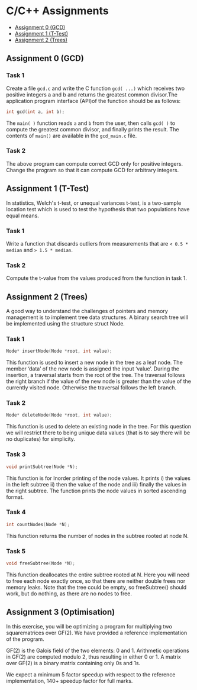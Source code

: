# C/C++ Assignments

- [Assignment 0 (GCD)](#assignment-0-gcd)
- [Assignment 1 (T-Test)](#assignment-1-t-test)
- [Assignment 2 (Trees)](#assignment-2-trees)

## Assignment 0 (GCD)

### Task 1

Create a file `gcd.c` and write the C function `gcd( ...)` which receives two positive integers a and b and returns the greatest common divisor.The application program interface (API)of the function should be as follows:

```c
int gcd(int a, int b);
```

The `main( )` function reads `a` and `b` from the user, then calls `gcd( )` to compute the greatest common divisor, and finally prints the result. The contents of `main()` are available in the `gcd_main.c` file.

### Task 2

The above program can compute correct GCD only for positive integers. Change the program so that it can compute GCD for arbitrary integers.

## Assignment 1 (T-Test)

In statistics, Welch's t-test, or unequal variances t-test, is a two-sample location test which
is used to test the hypothesis that two populations have equal means.

### Task 1

Write a function that discards outliers from measurements that are `< 0.5 * median` and `> 1.5 * median`.

### Task 2

Compute the t-value from the values produced from the function in task 1.

## Assignment 2 (Trees)

A good way to understand the challenges of pointers and memory management is to implement tree data structures. A binary search tree will be implemented using the structure struct Node. 

### Task 1

```c
Node* insertNode(Node *root, int value);
```

This function is used to insert a new node in the tree as a leaf node. The member ‘data’ of the new node is assigned the input ‘value’. During the insertion, a traversal starts from the root of the tree. The traversal follows the right branch if the value of the new node is greater than the value of the currently visited node. Otherwise the traversal follows the
left branch. 

### Task 2

```c
Node* deleteNode(Node *root, int value);
```

This function is used to delete an existing node in the tree. For this question we will restrict there to being unique data values (that is to say there will be no duplicates) for simplicity.

### Task 3

```c
void printSubtree(Node *N);
```

This function is for Inorder printing of the node values. It prints i) the values in the left subtree ii) then the value of the node and iii) finally the values in the right subtree. The function prints the node values in sorted ascending format. 

### Task 4

```c
int countNodes(Node *N);
```

This function returns the number of nodes in the subtree rooted at node N.

### Task 5

```c
void freeSubtree(Node *N);
```

This function deallocates the entire subtree rooted at N. Here you will need to free each node exactly once, so that there are neither double frees nor memory leaks. Note that the tree could be empty, so freeSubtree() should work, but do nothing, as there are no nodes to free.

## Assignment 3 (Optimisation)
In this exercise, you will be optimizing a program for multiplying two squarematrices over GF(2). We have provided a reference implementation of the program.

GF(2) is the Galois field of the two elements: 0 and 1. Arithmetic operations in GF(2) are computed modulo 2, thus resulting in either 0 or 1. A matrix over GF(2) is a binary matrix containing only 0s and 1s. 

We expect a minimum 5 factor speedup with respect to the reference implementation, 140+ speedup factor for full marks.
